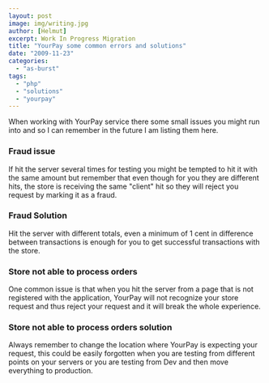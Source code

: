 ```yaml
---
layout: post
image: img/writing.jpg
author: [Helmut]
excerpt: Work In Progress Migration
title: "YourPay some common errors and solutions"
date: "2009-11-23"
categories: 
  - "as-burst"
tags: 
  - "php"
  - "solutions"
  - "yourpay"
---
```


When working with YourPay service there some small issues you might run into and so I can remember in the future I am listing them here.

### Fraud issue

If hit the server several times for testing you might be tempted to hit it with the same amount but remember that even though for you they are different hits, the store is receiving the same "client" hit so they will reject you request by marking it as a fraud.

### Fraud Solution

Hit the server with different totals, even a minimum of 1 cent in difference between transactions is enough for you to get successful transactions with the store.

### Store not able to process orders

One common issue is that when you hit the server from a page that is not registered with the application, YourPay will not recognize your store request and thus reject your request and it will break the whole experience.

### Store not able to process orders solution

Always remember to change the location where YourPay is expecting your request, this could be easily forgotten when you are testing from different points on your servers or you are testing from Dev and then move everything to production.
